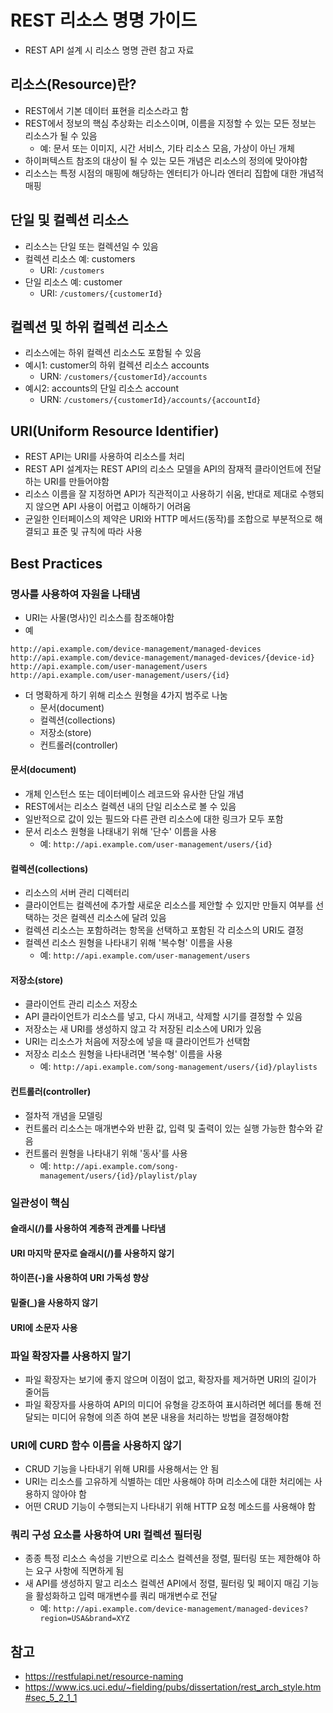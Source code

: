 # REST 리소스 명명 가이드
- REST API 설계 시 리소스 명명 관련 참고 자료

## 리소스(Resource)란?
- REST에서 기본 데이터 표현을 리소스라고 함
- REST에서 정보의 핵심 추상화는 리소스이며, 이름을 지정할 수 있는 모든 정보는 리소스가 될 수 있음
	- 예: 문서 또는 이미지, 시간 서비스, 기타 리소스 모음, 가상이 아닌 개체
- 하이퍼텍스트 참조의 대상이 될 수 있는 모든 개념은 리소스의 정의에 맞아야함
- 리소스는 특정 시점의 매핑에 해당하는 엔터티가 아니라 엔터리 집합에 대한 개념적 매핑

## 단일 및 컬렉션 리소스
- 리소스는 단일 또는 컬렉션일 수 있음
- 컬렉션 리소스 예: customers
	- URI: `/customers`
- 단일 리소스 예: customer
	- URI: `/customers/{customerId}`

## 컬렉션 및 하위 컬렉션 리소스
- 리소스에는 하위 컬렉션 리소스도 포함될 수 있음
- 예시1: customer의 하위 컬렉션 리소스 accounts
	- URN: `/customers/{customerId}/accounts`
- 예시2: accounts의 단일 리소스 account
	- URN: `/customers/{customerId}/accounts/{accountId}`

## URI(Uniform Resource Identifier)
- REST API는 URI를 사용하여 리소스를 처리
- REST API 설계자는 REST API의 리소스 모델을 API의 잠재적 클라이언트에 전달하는 URI를 만들어야함
- 리소스 이름을 잘 지정하면 API가 직관적이고 사용하기 쉬움, 반대로 제대로 수행되지 않으면 API 사용이 어렵고 이해하기 어려움
- 균일한 인터페이스의 제약은 URI와 HTTP 메서드(동작)를 조합으로 부분적으로 해결되고 표준 및 규칙에 따라 사용

## Best Practices

### 명사를 사용하여 자원을 나태냄
- URI는 사물(명사)인 리소스를 참조해야함
- 예  
```
http://api.example.com/device-management/managed-devices 
http://api.example.com/device-management/managed-devices/{device-id} 
http://api.example.com/user-management/users
http://api.example.com/user-management/users/{id}
```  
- 더 명확하게 하기 위해 리소스 원형을 4가지 범주로 나눔
	- 문서(document)
	- 컬렉션(collections)
	- 저장소(store)
	- 컨트롤러(controller)

#### 문서(document)
- 개체 인스턴스 또는 데이터베이스 레코드와 유사한 단일 개념
- REST에서는 리소스 컬렉션 내의 단일 리소스로 볼 수 있음
- 일반적으로 값이 있는 필드와 다른 관련 리소스에 대한 링크가 모두 포함
- 문서 리소스 원형을 나태내기 위해 '단수' 이름을 사용
	- 예: `http://api.example.com/user-management/users/{id}`

#### 컬렉션(collections)
- 리소스의 서버 관리 디렉터리
- 클라이언트는 컬렉션에 추가할 새로운 리소스를 제안할 수 있지만 만들지 여부를 선택하는 것은 컬렉션 리소스에 달려 있음
- 컬렉션 리소스는 포함하려는 항목을 선택하고 포함된 각 리소스의 URI도 결정
- 컬렉션 리소스 원형을 나타내기 위해 '복수형' 이름을 사용
	- 예: `http://api.example.com/user-management/users`

#### 저장소(store)
- 클라이언트 관리 리소스 저장소
- API 클라이언트가 리소스를 넣고, 다시 꺼내고, 삭제할 시기를 결정할 수 있음
- 저장소는 새 URI를 생성하지 않고 각 저장된 리소스에 URI가 있음
- URI는 리소스가 처음에 저장소에 넣을 때 클라이언트가 선택함
- 저장소 리소스 원형을 나타내려면 '복수형' 이름을 사용
	- 예: `http://api.example.com/song-management/users/{id}/playlists`

#### 컨트롤러(controller)
- 절차적 개념을 모델링
- 컨트롤러 리소스는 매개변수와 반환 값, 입력 및 출력이 있는 실행 가능한 함수와 같음
- 컨트롤러 원형을 나타내기 위해 '동사'를 사용
	- 예: `http://api.example.com/song-management/users/{id}/playlist/play`
	
### 일관성이 핵심

#### 슬래시(/)를 사용하여 계층적 관계를 나타냄

#### URI 마지막 문자로 슬래시(/)를 사용하지 않기

#### 하이픈(-)을 사용하여 URI 가독성 향상

#### 밑줄(_)을 사용하지 않기

#### URI에 소문자 사용

### 파일 확장자를 사용하지 말기
- 파일 확장자는 보기에 좋지 않으며 이점이 없고, 확장자를 제거하면 URI의 길이가 줄어듬
- 파일 확장자를 사용하여 API의 미디어 유형을 강조하여 표시하려면 헤더를 통해 전달되는 미디어 유형에 의존 하여 본문 내용을 처리하는 방법을 결정해야함

### URI에 CURD 함수 이름을 사용하지 않기
- CRUD 기능을 나타내기 위해 URI를 사용해서는 안 됨
- URI는 리소스를 고유하게 식별하는 데만 사용해야 하며 리소스에 대한 처리에는 사용하지 않아야 함
- 어떤 CRUD 기능이 수행되는지 나타내기 위해 HTTP 요청 메소드를 사용해야 함

### 쿼리 구성 요소를 사용하여 URI 컬렉션 필터링
- 종종 특정 리소스 속성을 기반으로 리소스 컬렉션을 정렬, 필터링 또는 제한해야 하는 요구 사항에 직면하게 됨
- 새 API를 생성하지 말고 리소스 컬렉션 API에서 정렬, 필터링 및 페이지 매김 기능을 활성화하고 입력 매개변수를 쿼리 매개변수로 전달
	- 예: `http://api.example.com/device-management/managed-devices?region=USA&brand=XYZ`
	
## 참고
- https://restfulapi.net/resource-naming
- https://www.ics.uci.edu/~fielding/pubs/dissertation/rest_arch_style.htm#sec_5_2_1_1
